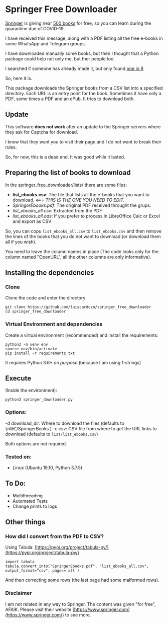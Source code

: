 # Springer Free Downloader

[Springer](https://www.springer.com/) is giving near [500 books](https://link.springer.com/search?facet-content-type=%22Book%22&package=mat-covid19_textbooks&%23038;facet-language=%22En%22&%23038;sortOrder=newestFirst&%23038;showAll=true) for free, so you can learn during the quarantine due of COVID-19.

I have received this message, along with a PDF listing all the free e-books in some WhatsApp and Telegram groups.

I have downloaded manually some books, but then I thought that a Python package could help not only me, but ther people too.

I searched if someone has already made it, but only found [one in R](https://towardsdatascience.com/a-package-to-download-free-springer-books-during-covid-19-quarantine-6faaa83af13f)

So, here it is.

This package downloads the Springer books from a CSV list into a specified directory.
Each URL is an entry point for the book. Sometimes it have only a PDF, some times a PDF and an ePub. It tries to download both.

## Update
This software **does not work** after an update to the Springer servers where they ask for Captcha for download.

I know that they want you to visit their page and I do not want to break their rules.

So, for now, this is a dead end. It was good while it lasted.

## Preparing the list of books to download

In the springer_free_downloader/lists/ there are some files:
* **list_ebooks.csv**: The file that lists all the e-books that you want to download. <=== _THIS IS THE ONE YOU NEED TO EDIT._
* *SpringerEbooks.pdf*: The original PDF received throught the grups.
* *list_ebooks_all.csv*: Extracted from the PDF
* *list_ebooks_all.ods*: If you prefer to process in LibreOffice Calc or Excel and export as CSV

So, you can copu `list_ebooks_all.csv` to `list_ebooks.csv` and then remove the lines of the books that you do not want to download (or download them all if you wish).

You need to leave the column names in place (The code looks only for the column named "OpenURL", all the other columns are only informative).

## Installing the dependencies

### Clone

Clone the code and enter the directory

```
git clone https://github.com/luiscardozo/springer_free_downloader
cd springer_free_downloader
```

### Virtual Environment and dependencies

Create a virtual environment (recommended) and install the requirements:

```
python3 -m venv env
source env/bin/activate
pip install -r requirements.txt
```

It requires Python 3.6+ _on purpose_ (because I am using f-strings)

## Execute
(Inside the environment):

`python3 springer_downloader.py`

### Options:
-d download_dir: Where to download the files (defaults to `$HOME`/SpringerBooks )
-c csv: CSV file from where to get the URL links to download (defaults to `list/list_ebooks.csv`)

Both options are not required.

### Tested on:
* Linux (Ubuntu 19.10, Python 3.7.5)

## To Do:
* ~~Multithreading~~
* Automated Tests
* Change prints to logs

## Other things

### How did I convert from the PDF to CSV?

Using Tabula: [https://pypi.org/project/tabula-py/](https://pypi.org/project/tabula-py/)

```
import tabula
tabula.convert_into("SpringerEbooks.pdf", "list_ebooks_all.csv", output_format="csv", pages='all')
```
And then correcting some rows (the last page had some malformed rows).

### Disclaimer
I am not related in any way to Springer. The content was given "for free", AFAIK. Please visit their website [https://www.springer.com](https://www.springer.com/) to see more.